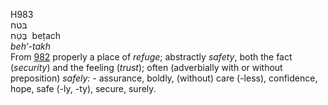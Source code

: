 <body>
  <p>H983<br>  בּטח  <br> בֶּטַח  ‎  beṭach  <br><i>beh‘-takh </i><br>From <a href="h0982.htm">982</a>  properly a place of <i>refuge</i>; abstractly <i>safety</i>, both the fact (<i>security</i>) and the feeling (<i>trust</i>); often (adverbially with or without preposition) <i>safely: - </i>assurance, boldly, (without) care (-less), confidence, hope, safe (-ly, -ty), secure, surely.<br></p>
 </body>